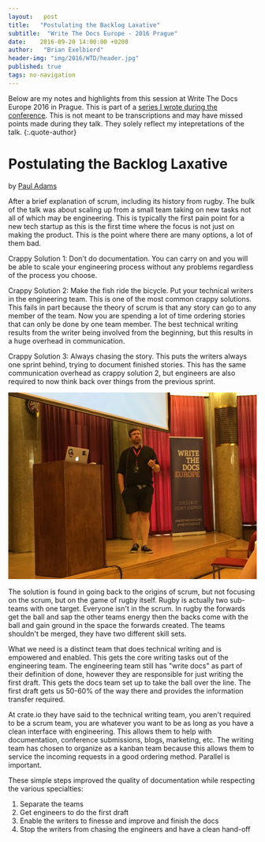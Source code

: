 ```yaml
---
layout:   post
title:   "Postulating the Backlog Laxative"
subtitle:  "Write The Docs Europe - 2016 Prague"
date:    2016-09-20 14:00:00 +0200
author:   "Brian Exelbierd"
header-img: "img/2016/WTD/header.jpg"
published: true
tags: no-navigation
---
```


Below are my notes and highlights from this session at Write The Docs
Europe 2016 in Prague.  This is part of a [series I wrote during the
conference](/technology/2016/09/20/wtd.html).  This is not meant to be
transcriptions and may have missed points made during they talk.
They solely reflect my intepretations of the talk.
{:.quote-author}

# Postulating the Backlog Laxative

by [Paul Adams](https://twitter.com/therealpadams)

After a brief explanation of scrum, including its history from rugby.
The bulk of the talk was about scaling up from a small team taking on
new tasks not all of which may be engineering.  This is typically the
first pain point for a new tech startup as this is the first time where
the focus is not just on making the product.  This is the point where
there are many options, a lot of them bad.

Crappy Solution 1: Don't do documentation.  You can carry on and you will
be able to scale your engineering process without any problems regardless
of the process you choose.

Crappy Solution 2: Make the fish ride the bicycle.  Put your technical
writers in the engineering team.  This is one of the most common crappy
solutions. This fails in part because the theory of scrum is that any
story can go to any member of the team.  Now you are spending a lot
of time ordering stories that can only be done by one team member.
The best technical writing results from the writer being involved from
the beginning, but this results in a huge overhead in communication.

Crappy Solution 3: Always chasing the story.  This puts the writers
always one sprint behind, trying to document finished stories.  This has
the same communication overhead as crappy solution 2, but engineers are
also required to now think back over things from the previous sprint.

![](/img/2016/WTD/1.jpg)

The solution is found in going back to the origins of scrum, but not
focusing on the scrum, but on the game of rugby itself.  Rugby is actually
two sub-teams with one target.  Everyone isn't in the scrum.  In rugby
the forwards get the ball and sap the other teams energy then the backs
come with the ball and gain ground in the space the forwards created.
The teams shouldn't be merged, they have two different skill sets.

What we need is a distinct team that does technical writing and is
empowered and enabled.  This gets the core writing tasks out of the
engineering team.  The engineering team still has "write docs" as part of
their definition of done, however they are responsible for just writing
the first draft.  This gets the docs team set up to take the ball over
the line.  The first draft gets us 50-60% of the way there and provides
the information transfer required.

At crate.io they have said to the technical writing team, you aren't
required to be a scrum team, you are whatever you want to be as long
as you have a clean interface with engineering.  This allows them to
help with documentation, conference submissions, blogs, marketing, etc.
The writing team has chosen to organize as a kanban team because this
allows them to service the incoming requests in a good ordering method.
Parallel is important.

These simple steps improved the quality of documentation while respecting
the various specialties:

1. Separate the teams
2. Get engineers to do the first draft
3. Enable the writers to finesse and improve and finish the docs
4. Stop the writers from chasing the engineers and have a clean hand-off
